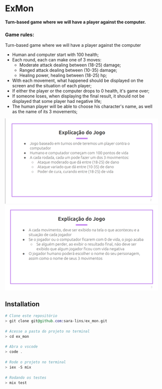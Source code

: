 # ExMon

**Turn-based game where we will have a player against the computer.**

### Game rules:

Turn-based game where we will have a player against the
computer

- Human and computer start with 100 health;
- Each round, each can make one of 3 moves:
  - Moderate attack dealing between (18-25) damage;
  - Ranged attack dealing between (10-35) damage;
  - Healing power, healing between (18-25) hp;
- With each movement, what happened should be displayed on the screen and the
  situation of each player;
- If either the player or the computer drops to 0 health, it's game over;
- If someone loses, when displaying the final result, it should not be
  displayed that some player had negative life;
- The human player will be able to choose his character's name,
  as well as the name of its 3 movements;

![Project image](/assets/exmon.png)
![Project image](/assets/exmon-proj.png)

## Installation

```elixir
# Clone este repositório
> git clone git@github.com:sara-lins/ex_mon.git

# Acesse a pasta do projeto no terminal
> cd ex_mon

# Abra o vscode
> code .

# Rode o projeto no terminal
> iex -S mix

# Rodando os testes
> mix test
```
